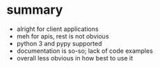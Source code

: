 <!SLIDE smaller incremental bullets transition=fade>

# summary

* alright for client applications
* meh for apis, rest is not obvious
* python 3 and pypy supported
* documentation is so-so; lack of code examples
* overall less obvious in how best to use it